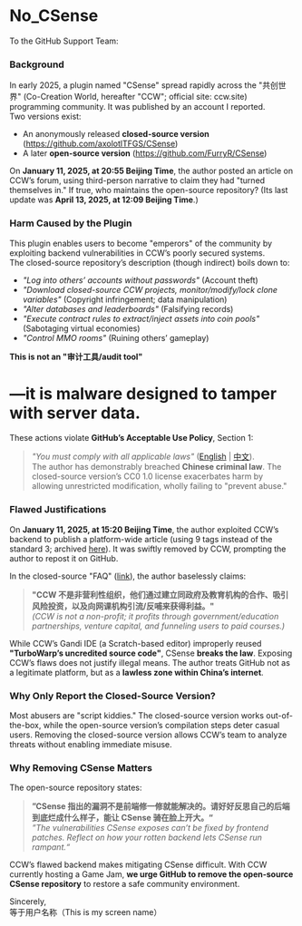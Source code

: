 # No_CSense
To the GitHub Support Team:  

### Background  
In early 2025, a plugin named "CSense" spread rapidly across the "共创世界" (Co-Creation World, hereafter "CCW"; official site: ccw.site) programming community. It was published by an account I reported.  
Two versions exist:  
- An anonymously released **closed-source version** (https://github.com/axolotlTFGS/CSense)  
- A later **open-source version** (https://github.com/FurryR/CSense)  

On **January 11, 2025, at 20:55 Beijing Time**, the author posted an article on CCW’s forum, using third-person narrative to claim they had "turned themselves in." If true, who maintains the open-source repository? (Its last update was **April 13, 2025, at 12:09 Beijing Time**.)  

### Harm Caused by the Plugin  
This plugin enables users to become "emperors" of the community by exploiting backend vulnerabilities in CCW’s poorly secured systems.  
The closed-source repository’s description (though indirect) boils down to:  
- *"Log into others’ accounts without passwords"* (Account theft)  
- *"Download closed-source CCW projects, monitor/modify/lock clone variables"* (Copyright infringement; data manipulation)  
- *"Alter databases and leaderboards"* (Falsifying records)  
- *"Execute contract rules to extract/inject assets into coin pools"* (Sabotaging virtual economies)  
- *"Control MMO rooms"* (Ruining others’ gameplay)  

**This is not an "审计工具/audit tool"**
# —it is malware designed to tamper with server data.  

These actions violate **GitHub’s Acceptable Use Policy**, Section 1:  
> *"You must comply with all applicable laws"* ([English](https://docs.github.com/en/site-policy/acceptable-use-policies/github-acceptable-use-policies#1-compliance-with-laws-and-regulations) | [中文](https://docs.github.com/zh/site-policy/acceptable-use-policies/github-acceptable-use-policies#1-%E9%81%B5%E5%AE%88%E6%B3%95%E5%BE%8B%E5%92%8C%E6%B3%95%E8%A7%84)).  
The author has demonstrably breached **Chinese criminal law**. The closed-source version’s CC0 1.0 license exacerbates harm by allowing unrestricted modification, wholly failing to "prevent abuse."  

### Flawed Justifications  
On **January 11, 2025, at 15:20 Beijing Time**, the author exploited CCW’s backend to publish a platform-wide article (using 9 tags instead of the standard 3; archived [here](https://archive.is/YNyP2)). It was swiftly removed by CCW, prompting the author to repost it on GitHub.  

In the closed-source "FAQ" ([link](https://github.com/axolotlTFGS/CSense/blob/main/FAQ.md)), the author baselessly claims:  
> **"CCW 不是非营利性组织，他们通过建立同政府及教育机构的合作、吸引风险投资，以及向网课机构引流/反哺来获得利益。"**  
*(CCW is not a non-profit; it profits through government/education partnerships, venture capital, and funneling users to paid courses.)*  

While CCW’s Gandi IDE (a Scratch-based editor) improperly reused **"TurboWarp’s uncredited source code"**, CSense **breaks the law**. Exposing CCW’s flaws does not justify illegal means. The author treats GitHub not as a legitimate platform, but as a **lawless zone within China’s internet**.  

### Why Only Report the Closed-Source Version?  
Most abusers are "script kiddies." The closed-source version works out-of-the-box, while the open-source version’s compilation steps deter casual users. Removing the closed-source version allows CCW’s team to analyze threats without enabling immediate misuse.  

### Why Removing CSense Matters  
The open-source repository states:  
> **”CSense 指出的漏洞不是前端修一修就能解决的。请好好反思自己的后端到底烂成什么样子，能让 CSense 骑在脸上开大。“**  
*”The vulnerabilities CSense exposes can’t be fixed by frontend patches. Reflect on how your rotten backend lets CSense run rampant.“*  

CCW’s flawed backend makes mitigating CSense difficult. With CCW currently hosting a Game Jam, **we urge GitHub to remove the open-source CSense repository** to restore a safe community environment.  

Sincerely,  
等于用户名称（This is my screen name）
